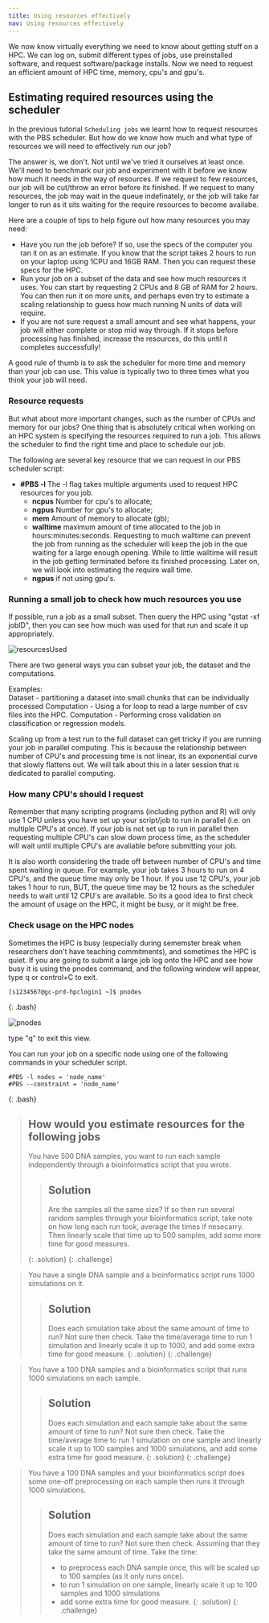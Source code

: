 ```yaml
---
title: Using resources effectively
nav: Using resources effectively
---
```


We now know virtually everything we need to know about getting stuff on a HPC.
We can log on, submit different types of jobs, use preinstalled software, 
and request software/package installs.
Now we need to request an efficient amount of HPC time, memory, cpu's and gpu's. 

## Estimating required resources using the scheduler

In the previous tutorial `Scheduling jobs` we learnt how to request resources with the PBS scheduler.
But how do we know how much and what type of resources we will need to effectively run our job? 

The answer is, we don't. 
Not until we've tried it ourselves at least once.
We'll need to benchmark our job and experiment with it before
we know how much it needs in the way of resources. If we request to few resources, our job will be cut/throw an error before its finished. If we request to many resources, the job may wait in the queue indefinately, or the job will take far longer to run as it sits waiting for the require resources to become availabe. 

Here are a couple of tips to help figure out how many resources you may need:

* Have you run the job before? If so, use the specs of the computer you ran it on as an estimate. If you know that the script takes 2 hours to run on your laptop using 1CPU and 16GB RAM. Then you can request these specs for the HPC.
* Run your job on a subset of the data and see how much resources it uses. You can start by requesting 2 CPUs and 8 GB of RAM for 2 hours. You can then run it on more units, and perhaps even try to estimate a scaling relationship to guess how much running N units of data will require.
* If you are not sure request a small amount and see what happens, your job will either complete or stop mid way through. If it stops before processing has finished, increase the resources, do this until it completes successfully!

A good rule of thumb is to ask the scheduler for more time and memory than your job can use.
This value is typically two to three times what you think your job will need.

### Resource requests

But what about more important changes, such as the number of CPUs and memory for our jobs?
One thing that is absolutely critical when working on an HPC system is specifying the 
resources required to run a job.
This allows the scheduler to find the right time and place to schedule our job.

The following are several key resource that we can request in our PBS scheduler script:

* **#PBS -l** The -l flag takes multiple arguments used to request HPC resources for you job.
   * **ncpus** Number for cpu's to allocate; 
   * **ngpus** Number for gpu's to allocate; 
   * **mem** Amount of memory to allocate (gb); 
   * **walltime** maximum amount of time allocated to the job in hours:minutes:seconds. Requesting to much walltime can prevent the job from running as the scheduler will keep the job in the que waiting for a large enough opening. While to little walltime will result in the job getting terminated before its finished processing. Later on, we will look into estimating the require wall time.
   * **ngpus** if not using gpu's.

### Running a small job to check how much resources you use
If possible, run a job as a small subset. Then query the HPC using "qstat -xf jobID", then you can see how much was used for that run and scale it up appropriately.

![resourcesUsed](../images/howMuchResources.png)

There are two general ways you can subset your job, the dataset and the computations.

Examples: </br>
Dataset - partitioning a dataset into small chunks that can be individually processed
Computation - Using a for loop to read a large number of csv files into the HPC.
Computation - Performing cross validation on classification or regression models.

Scaling up from a test run to the full dataset can get tricky if you are running your job in parallel computing. This is because the relationship between number of CPU's and processing time is not linear, its an exponential curve that slowly flattens out. We will talk about this in a later session that is dedicated to parallel computing. 

### How many CPU's should I request
Remember that many scripting programs (including python and R) will only use 1 CPU unless you have set up your script/job to run in parallel (i.e. on multiple CPU's at once). If your job is not set up to run in parallel then requesting multiple CPU's can slow down process time, as the scheduler will wait until multiple CPU's are avaliable before submitting your job. 

It is also worth considering the trade off between number of CPU's and time spent waiting in queue. For example, your job takes 3 hours to run on 4 CPU's, and the queue time may only be 1 hour. If you use 12 CPU's, your job takes 1 hour to run, BUT, the queue time may be 12 hours as the scheduler needs to wait until 12 CPU's are available.
So its a good idea to first check the amount of usage on the HPC, it might be busy, or it might be free.

### Check usage on the HPC nodes

Sometimes the HPC is busy (especially during sememster break when researchers don't have teaching commitments), and sometimes the HPC is quiet. If you are going to submit a large job log onto the HPC and see how busy it is using the pnodes command, and the following window will appear, type q or control+C to exit.

```
[s1234567@gc-prd-hpclogin1 ~]$ pnodes
```
{: .bash}

![pnodes](../images/pnodes.png)

type "q" to exit this view.

You can run your job on a specific node using one of the following commands in your scheduler script.
```
#PBS -l nodes = 'node_name'
#PBS --constraint = 'node_name'
```
{: .bash}


> ## How would you estimate resources for the following jobs
>
> You have 500 DNA samples, you want to run each sample independently through a bioinformatics script that you wrote.
>
> > ## Solution
> >
> > Are the samples all the same size? If so then run several random samples through your bioinformatics script, take note on how long each run took, average the times if nesecarry. Then linearly scale that time up to 500 samples, add some more time for good measures.
> >
> {: .solution}
{: .challenge}

> You have a single DNA sample and a bioinformatics script runs 1000 simulations on it. 
>
> > ## Solution
> >
> > Does each simulation take about the same amount of time to run? Not sure then check.
> > Take the time/average time to run 1 simulation and linearly scale it up to 1000, and add some extra time for good measure.
> {: .solution}
{: .challenge}

> You have a 100 DNA samples and a bioinformatics script that runs 1000 simulations on each sample. 
>
> > ## Solution
> >
> > Does each simulation and each sample take about the same amount of time to run? Not sure then check.
> > Take the time/average time to run 1 simulation on one sample and linearly scale it up to 100 samples and 1000 simulations, and add some extra time for good measure.
> {: .solution}
{: .challenge}

> You have a 100 DNA samples and your bioinformatics script does some one-off preprocessing on each sample then runs it through 1000 simulations. 
>
> > ## Solution
> >
> > Does each simulation and each sample take about the same amount of time to run? Not sure then check.
> > Assuming that they take the same amount of time. Take the time:
> > * to preprocess each DNA sample once, this will be scaled up to 100 samples (as it only runs once). 
> > * to run 1 simulation on one sample, linearly scale it up to 100 samples and 1000 simulations
> > * add some extra time for good measure.
> {: .solution}
{: .challenge}